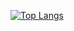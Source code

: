 [![Top Langs](https://github-readme-stats.vercel.app/api/top-langs/?username=stellarsailor&layout=compact)](https://github.com/anuraghazra/github-readme-stats)
